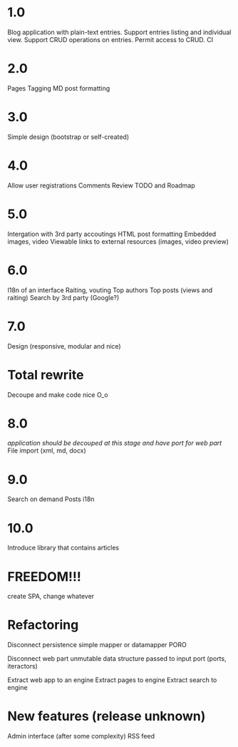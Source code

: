 1.0
===
Blog application with plain-text entries.
Support entries listing and individual view.
Support CRUD operations on entries.
Permit access to CRUD.
CI

2.0
===
Pages
Tagging
MD post formatting

3.0
===
Simple design (bootstrap or self-created)

4.0
===
Allow user registrations
Comments
Review TODO and Roadmap

5.0
===
Intergation with 3rd party accoutings
HTML post formatting
Embedded images, video
Viewable links to external resources (images, video preview)

6.0
===
I18n of an interface
Raiting, vouting
Top authors
Top posts (views and raiting)
Search by 3rd party (Google?)

7.0
===
Design (responsive, modular and nice)

Total rewrite
=============
Decoupe and make code nice O_o

8.0
===
*application should be decouped at this stage and have port for web part*
File import (xml, md, docx)

9.0
===
Search on demand
Posts i18n

10.0
====
Introduce library that contains articles

FREEDOM!!!
=========
create SPA, change whatever

Refactoring
===========
Disconnect persistence
    simple mapper or datamapper
    PORO

Disconnect web part
    unmutable data structure passed to input port (ports, iteractors)

Extract web app to an engine
Extract pages to engine
Extract search to engine

New features (release unknown)
==============================
Admin interface (after some complexity)
RSS feed
